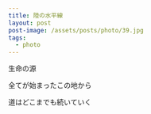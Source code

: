 ```yaml
---
title: 陸の水平線
layout: post
post-image: /assets/posts/photo/39.jpg
tags:
  - photo
---
```


生命の源

全てが始まったこの地から

道はどこまでも続いていく